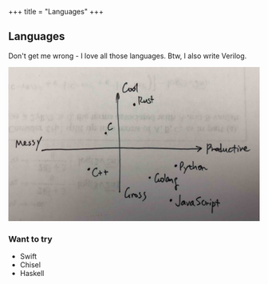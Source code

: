 +++
title = "Languages"
+++

## Languages

Don't get me wrong - I love all those languages. Btw, I also write Verilog.

![](./plane.jpg)

### Want to try

- Swift
- Chisel
- Haskell

